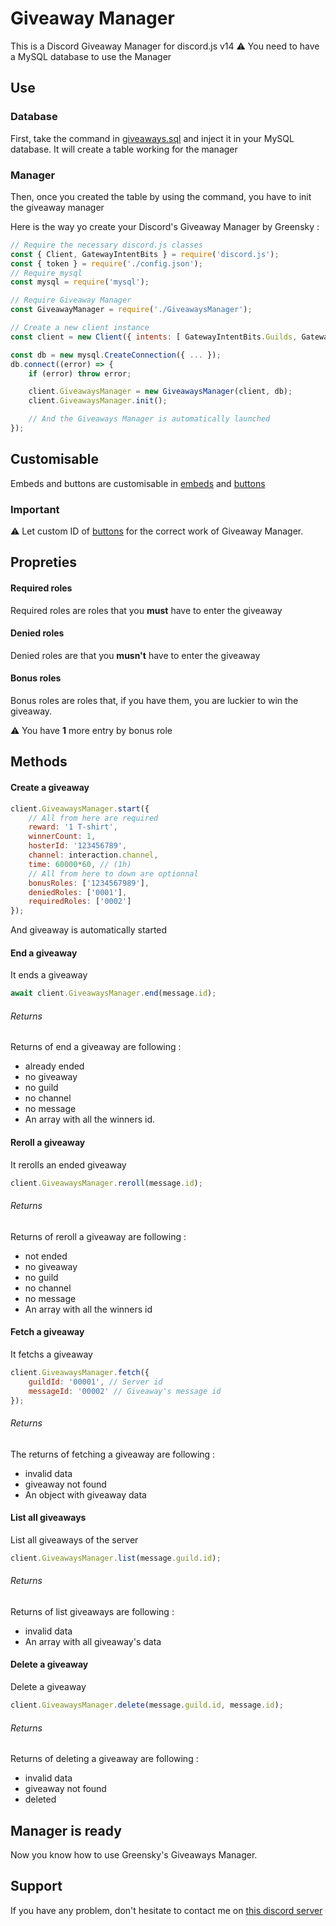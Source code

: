 # Giveaway Manager
This is a Discord Giveaway Manager for discord.js v14
:warning: You need to have a MySQL database to use the Manager

## Use
### Database
First, take the command in [giveaways.sql](./giveaways.sql) and inject it in your MySQL database.
It will create a table working for the manager

### Manager
Then, once you created the table by using the command, you have to init the giveaway manager

Here is the way yo create your Discord's Giveaway Manager by Greensky :

```js
// Require the necessary discord.js classes
const { Client, GatewayIntentBits } = require('discord.js');
const { token } = require('./config.json');
// Require mysql
const mysql = require('mysql');

// Require Giveaway Manager
const GiveawayManager = require('./GiveawaysManager');

// Create a new client instance
const client = new Client({ intents: [ GatewayIntentBits.Guilds, GatewayIntentBits.GuildMembers ] });

const db = new mysql.CreateConnection({ ... });
db.connect((error) => {
    if (error) throw error;

    client.GiveawaysManager = new GiveawaysManager(client, db);
    client.GiveawaysManager.init();

    // And the Giveaways Manager is automatically launched
});
```

## Customisable
Embeds and buttons are customisable in [embeds](./assets/embeds.js) and [buttons](./assets/buttons.js)

### Important
:warning: Let custom ID of [buttons](./assets/buttons.js) for the correct work of Giveaway Manager.

## Propreties
#### Required roles
Required roles are roles that you **must** have to enter the giveaway

#### Denied roles
Denied roles are that you **musn't** have to enter the giveaway

#### Bonus roles
Bonus roles are roles that, if you have them, you are luckier to win the giveaway.

:warning: You have **1** more entry by bonus role

## Methods

#### Create a giveaway

```js
client.GiveawaysManager.start({
    // All from here are required
    reward: '1 T-shirt',
    winnerCount: 1,
    hosterId: '123456789',
    channel: interaction.channel,
    time: 60000*60, // (1h)
    // All from here to down are optionnal
    bonusRoles: ['1234567989'],
    deniedRoles: ['0001'],
    requiredRoles: ['0002']
});
```

And giveaway is automatically started

#### End a giveaway
It ends a giveaway

```js
await client.GiveawaysManager.end(message.id);
```

###### Returns
Returns of end a giveaway are following :
* already ended
* no giveaway
* no guild
* no channel
* no message
* An array with all the winners id.

#### Reroll a giveaway
It rerolls an ended giveaway

```js
client.GiveawaysManager.reroll(message.id);
```

###### Returns
Returns of reroll a giveaway are following :
* not ended
* no giveaway
* no guild
* no channel
* no message
* An array with all the winners id

#### Fetch a giveaway
It fetchs a giveaway

```js
client.GiveawaysManager.fetch({
    guildId: '00001', // Server id
    messageId: '00002' // Giveaway's message id
});
```

###### Returns
The returns of fetching a giveaway are following :
* invalid data
* giveaway not found
* An object with giveaway data

#### List all giveaways
List all giveaways of the server

```js
client.GiveawaysManager.list(message.guild.id);
```

###### Returns
Returns of list giveaways are following :
* invalid data
* An array with all giveaway's data

#### Delete a giveaway
Delete a giveaway

```js
client.GiveawaysManager.delete(message.guild.id, message.id);
```

###### Returns
Returns of deleting a giveaway are following :
* invalid data
* giveaway not found
* deleted

## Manager is ready
Now you know how to use Greensky's Giveaways Manager.

## Support
If you have any problem, don't hesitate to contact me on [this discord server](https://discord.gg/fHyN5w84g6)
